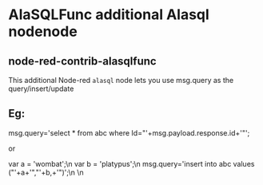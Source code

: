 # AlaSQLFunc additional Alasql nodenode

## node-red-contrib-alasqlfunc

This additional  Node-red `alasql` node lets you use msg.query as the query/insert/update

## Eg: 

msg.query='select * from abc where Id="'+msg.payload.response.id+'"';

or

var a = 'wombat';\n
var b = 'platypus';\n
msg.query='insert into abc values ("'+a+'","'+b,+'")';\n
\n
